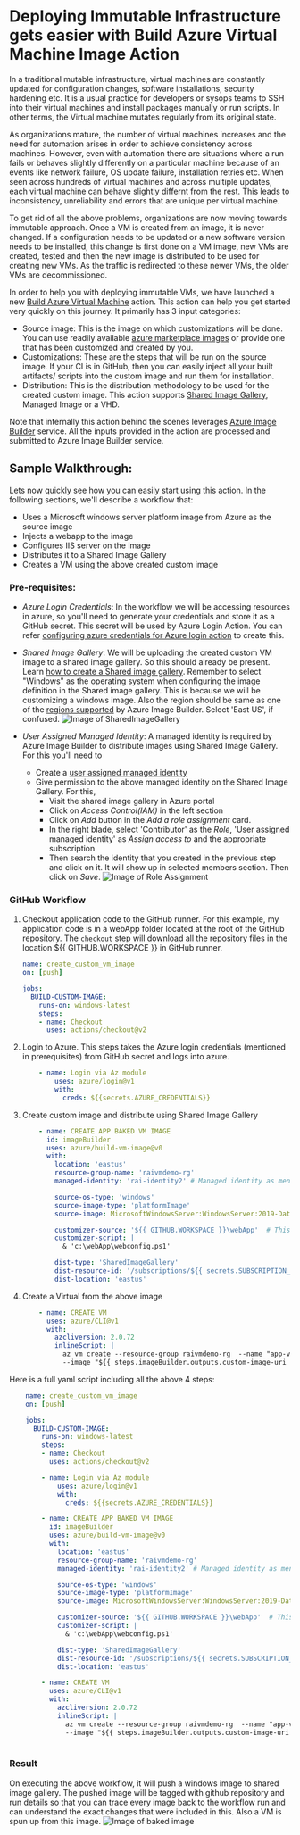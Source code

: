 # Deploying Immutable Infrastructure gets easier with Build Azure Virtual Machine Image Action

In a traditional mutable infrastructure, virtual machines are constantly updated for configuration changes, software installations, security hardening etc. It is a usual practice for developers or sysops teams to SSH into their virtual machines and install packages manually or run scripts. In other terms, the Virtual machine mutates regularly from its original state. 

As organizations mature, the number of virtual machines increases and the need for automation  arises in order to achieve consistency across machines. However, even with automation there are situations where a run fails or behaves slightly differently on a particular machine because of an events like network failure, OS update failure, installation retries etc. When seen across hundreds of virtual machines and across multiple updates, each virtual machine can behave slightly differnt from the rest. This leads to inconsistency, unreliability and errors that are unique per virtual machine.

To get rid of all the above problems, organizations are now moving towards immutable approach. Once a VM is created from an image, it is never changed. If a configuration needs to be updated or a new software version needs to be installed, this change is first done on a VM image, new VMs are created, tested and then the new image is distributed to be used for creating new VMs. As the traffic is redirected to these newer VMs, the older VMs are decommissioned. 

In order to help you with deploying immutable VMs, we have launched a new [Build Azure Virtual Machine](https://github.com/marketplace/actions/build-azure-virtual-machine-image) action. This action can help you get started very quickly on this journey. It primarily has 3 input categories:

- Source image: This is the image on which customizations will be done. You can use readily available [azure marketplace images](https://docs.microsoft.com/en-us/azure/virtual-machines/windows/cli-ps-findimage)  or provide one that has been customized and created by you. 
- Customizations: These are the steps that will be run on the source image. If your CI is in GitHub, then you can easily inject all your built artifacts/ scripts into the custom image and   run them for installation.
- Distribution: This is the distribution methodology to be used for the created custom image. This action supports [Shared Image Gallery](https://docs.microsoft.com/en-us/azure/virtual-machines/windows/shared-image-galleries), Managed Image or a VHD.

Note that internally this action behind the scenes leverages [Azure Image Builder](https://docs.microsoft.com/en-us/azure/virtual-machines/windows/image-builder-overview) service. All the inputs provided in the action are processed and submitted to Azure Image Builder service. 


## Sample Walkthrough: 

Lets now quickly see how you can easily start using this action. In the following sections, we'll describe a workflow that:

- Uses a Microsoft windows server platform image from Azure as the source image
- Injects a webapp to the image
- Configures IIS server on the image
- Distributes it to a Shared Image Gallery
- Creates a VM using the above created custom image


### Pre-requisites:
- *Azure Login Credentials*: In the workflow we will be accessing resources in azure, so you'll need to generate your credentials and store it as a GitHub secret. This secret will be used by Azure Login Action. You can refer [configuring azure credentials for Azure login action](https://github.com/zenithworks/Custom_VM_Image#configure-credentials-for-azure-login-action) to create this.

- *Shared Image Gallery*: We will be uploading the created custom VM image to a shared image gallery. So this should already be present. Learn [how to create a Shared image gallery](https://docs.microsoft.com/en-us/azure/virtual-machines/windows/shared-images-portal#:~:text=In%20the%20Shared%20image%20gallery,the%20name%20of%20the%20gallery.). Remember to select "Windows" as the operating system when configuring the image definition in the Shared image gallery. This is because we will be customizing a windows image. Also the region should be same as one of the [regions supported](https://docs.microsoft.com/en-us/azure/virtual-machines/windows/image-builder-overview#regions) by Azure Image Builder. Select 'East US', if confused.
![Image of SharedImageGallery](./_imgs/sig.png)


- *User Assigned Managed Identity*: A managed identity is required by Azure Image Builder to distribute images using Shared Image Gallery. For this you'll need to
  - Create a [user assigned managed identity](https://docs.microsoft.com/en-us/azure/active-directory/managed-identities-azure-resources/how-to-manage-ua-identity-cli)
  - Give permission to the above managed identity on the Shared Image Gallery. For this,
    - Visit the shared image gallery in Azure portal
    - Click on  *Access Control(IAM)* in the left section
    - Click on *Add* button in the *Add a role assignment* card. 
    - In the right blade, select 'Contributor' as the *Role*, 'User assigned managed identity' as *Assign access to* and the appropriate subscription
    - Then search the identity that you created in the previous step and click on it. It will show up in selected members section. Then click on *Save*.
![Image of Role Assignment](./_imgs/role-assignment.png)


 
### GitHub Workflow

1. Checkout application code to the GitHub runner. For this example, my application code is in a webApp folder located at the root of the GitHub repository. The `checkout` step will download all the repository files in the location ${{ GITHUB.WORKSPACE }} in GitHub runner.

    ```yaml
    name: create_custom_vm_image
    on: [push]

    jobs:
      BUILD-CUSTOM-IMAGE:
        runs-on: windows-latest    
        steps:
        - name: Checkout
          uses: actions/checkout@v2    
    ```

2. Login to Azure. This steps takes the Azure login credentials (mentioned in prerequisites) from GitHub secret and logs into azure.

    ```yaml
        - name: Login via Az module
            uses: azure/login@v1
            with:
              creds: ${{secrets.AZURE_CREDENTIALS}}
    ```

3. Create custom image and distribute using Shared Image Gallery

    ```yaml
        - name: CREATE APP BAKED VM IMAGE
          id: imageBuilder
          uses: azure/build-vm-image@v0
          with:
            location: 'eastus'
            resource-group-name: 'raivmdemo-rg'
            managed-identity: 'rai-identity2' # Managed identity as mentioned in pre-requisites.

            source-os-type: 'windows'
            source-image-type: 'platformImage'
            source-image: MicrosoftWindowsServer:WindowsServer:2019-Datacenter:latest #unique  identitifier of source image

            customizer-source: '${{ GITHUB.WORKSPACE }}\webApp'  # This folder gets injected to the image at directory location C:\
            customizer-script: |
              & 'c:\webApp\webconfig.ps1'

            dist-type: 'SharedImageGallery'
            dist-resource-id: '/subscriptions/${{ secrets.SUBSCRIPTION_ID }}resourceGroups/raivmdemo-rg/providers/Microsoft.Compute/galleries/appImageGallery/images/AppBakedVMs/versions/0.1.${{ GITHUB.RUN_ID }}' #Replace with the resource id of your shared image  gallery's image definition
            dist-location: 'eastus'
    ```

4. Create a Virtual from the above image

    ```yaml
        - name: CREATE VM
          uses: azure/CLI@v1
          with:
            azcliversion: 2.0.72
            inlineScript: |
              az vm create --resource-group raivmdemo-rg  --name "app-vm-${{ GITHUB.RUN_NUMBER }}"  --admin-username moala --admin-password "${{ secrets.VM_PWD }}" --location  eastus \
              --image "${{ steps.imageBuilder.outputs.custom-image-uri }}"              

    ```


Here is a full yaml script including all the above 4 steps:



```yaml
    name: create_custom_vm_image
    on: [push]

    jobs:
      BUILD-CUSTOM-IMAGE:
        runs-on: windows-latest    
        steps:
        - name: Checkout
          uses: actions/checkout@v2    

        - name: Login via Az module
            uses: azure/login@v1
            with:
              creds: ${{secrets.AZURE_CREDENTIALS}}

        - name: CREATE APP BAKED VM IMAGE
          id: imageBuilder
          uses: azure/build-vm-image@v0
          with:
            location: 'eastus'
            resource-group-name: 'raivmdemo-rg'
            managed-identity: 'rai-identity2' # Managed identity as mentioned in pre-requisites.

            source-os-type: 'windows'
            source-image-type: 'platformImage'
            source-image: MicrosoftWindowsServer:WindowsServer:2019-Datacenter:latest #unique  identitifier of source image

            customizer-source: '${{ GITHUB.WORKSPACE }}\webApp'  # This folder gets copied tothe   image at location C:\
            customizer-script: |
              & 'c:\webApp\webconfig.ps1'

            dist-type: 'SharedImageGallery'
            dist-resource-id: '/subscriptions/${{ secrets.SUBSCRIPTION_ID }}resourceGroups/raivmdemo-rg/providers/Microsoft.Compute/galleries/appImageGallery/images/AppBakedVMs/versions/0.1.${{ GITHUB.RUN_ID }}' #Replace with the resource id of your shared image  gallery's image definition
            dist-location: 'eastus'

        - name: CREATE VM
          uses: azure/CLI@v1
          with:
            azcliversion: 2.0.72
            inlineScript: |
              az vm create --resource-group raivmdemo-rg  --name "app-vm-${{ GITHUB.RUN_NUMBER }}"  --admin-username myusername --admin-password "${{ secrets.VM_PWD }}" --location  eastus \
              --image "${{ steps.imageBuilder.outputs.custom-image-uri }}"              
        
```


### Result

On executing the above workflow, it will push a windows image to shared image gallery. The pushed image will be tagged with github repository and run details so that you can trace every image back to the workflow run and can understand the exact changes that were included in this. Also a VM is spun up from this image.  ![Image of baked image](./_imgs/bakedimage.png)
